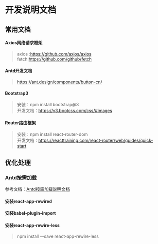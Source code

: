 # 开发说明文档
## 常用文档
#### Axios网络请求框架

> axios :https://github.com/axios/axios
> fetch:https://github.com/github/fetch

#### Antd开发文档

> https://ant.design/components/button-cn/

#### Bootstrap3

> 安装：npm install bootstrap@3  
开发文档：https://v3.bootcss.com/css/#images

#### Router路由框架

> 安装：npm install react-router-dom   
开发文档：https://reacttraining.com/react-router/web/guides/quick-start


## 优化处理
### Antd按需加载
参考文档：[Antd按需加载说明文档](https://ant.design/docs/react/use-with-create-react-app-cn)
#### 安装react-app-rewired
#### 安装babel-plugin-import
#### 安装react-app-rewire-less
> npm install --save react-app-rewire-less